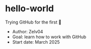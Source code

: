 # hello-world
Trying GitHub for the first 🚀

- Author: Zelv04  
- Goal: learn how to work with GitHub  
- Start date: March 2025
